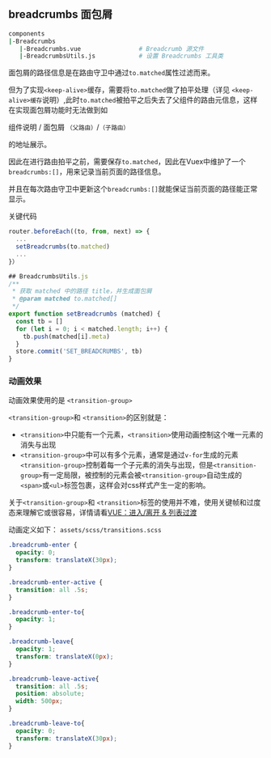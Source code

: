 ## breadcrumbs 面包屑
```sh
components
|-Breadcrumbs
   |-Breadcrumbs.vue                # Breadcrumb 源文件
   |-BreadcrumbsUtils.js            # 设置 Breadcrumbs 工具类
```
面包屑的路径信息是在路由守卫中通过```to.matched```属性过滤而来。

但为了实现```<keep-alive>```缓存，需要将```to.matched```做了拍平处理（详见 ```<keep-alive>缓存```说明）,此时```to.matched```被拍平之后失去了父组件的路由元信息，这样在实现面包屑功能时无法做到如

组件说明    /    面包屑
```（父路由）```/```（子路由）```

的地址展示。

因此在进行路由拍平之前，需要保存```to.matched```，因此在Vuex中维护了一个```breadcrumbs:[]```，用来记录当前页面的路径信息。

并且在每次路由守卫中更新这个```breadcrumbs:[]```就能保证当前页面的路径能正常显示。

关键代码
```js
router.beforeEach((to, from, next) => {
  ...
  setBreadcrumbs(to.matched)
  ...
}）

## BreadcrumbsUtils.js
/**
 * 获取 matched 中的路径 title，并生成面包屑
 * @param matched to.matched[]
 */
export function setBreadcrumbs (matched) {
  const tb = []
  for (let i = 0; i < matched.length; i++) {
    tb.push(matched[i].meta)
  }
  store.commit('SET_BREADCRUMBS', tb)
}
```

### 动画效果
动画效果使用的是 ```<transition-group>```

 ```<transition-group>```和 ```<transition>```的区别就是：
 - ```<transition>```中只能有一个元素，```<transition>```使用动画控制这个唯一元素的消失与出现
 - ```<transition-group>```中可以有多个元素，通常是通过```v-for```生成的元素
  ```<transition-group>```控制着每一个子元素的消失与出现，但是```<transition-group>```有一定局限，被控制的元素会被```<transition-group>```自动生成的```<span>```或```<ul>```标签包裹，这样会对css样式产生一定的影响。


关于```<transition-group>```和 ```<transition>```标签的使用并不难，使用关键帧和过度态来理解它或很容易，详情请看[VUE：进入/离开 & 列表过渡](https://cn.vuejs.org/v2/guide/transitions.html)

动画定义如下：
```assets/scss/transitions.scss```
```css
.breadcrumb-enter {
  opacity: 0;
  transform: translateX(30px);
}

.breadcrumb-enter-active {
  transition: all .5s;
}

.breadcrumb-enter-to{
  opacity: 1;
}

.breadcrumb-leave{
  opacity: 1;
  transform: translateX(0px);
}

.breadcrumb-leave-active{
  transition: all .5s;
  position: absolute;
  width: 500px;
}

.breadcrumb-leave-to{
  opacity: 0;
  transform: translateX(30px);
}
```
